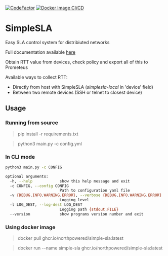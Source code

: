 [![CodeFactor](https://www.codefactor.io/repository/github/northpowered/simplesla/badge)](https://www.codefactor.io/repository/github/northpowered/simplesla)
[![Docker Image CI/CD](https://github.com/northpowered/SimpleSLA/actions/workflows/docker-image.yml/badge.svg)](https://github.com/northpowered/SimpleSLA/actions/workflows/docker-image.yml)
# SimpleSLA

Easy SLA control system for distribiuted networks

Full documentation available [here](https://northpowered.github.io/SimpleSLA/)

Obtain RTT value from devices, check policy and export all of this to Prometeus

Available ways to collect RTT:

  - Directly from host with SimpleSLA (*simplesla-local* in 'device' field)
  - Between two remote devices (SSH or telnet to closest device)

## Usage

### Running from source
> pip install -r requirements.txt

> python3 main.py  -c config.yml
### In CLI mode
```bash
python3 main.py -c CONFIG

optional arguments:
  -h, --help            show this help message and exit
  -c CONFIG, --config CONFIG
                        Path to configuration yaml file
  -v {DEBUG,INFO,WARNING,ERROR}, --verbose {DEBUG,INFO,WARNING,ERROR}
                        Logging level
  -l LOG_DEST, --log-dest LOG_DEST
                        Logging path {stdout,FILE}
  --version             show programs version number and exit
```
### Using docker image
> docker pull ghcr.io/northpowered/simple-sla:latest

> docker run --name simple-sla ghcr.io/northpowered/simple-sla:latest
